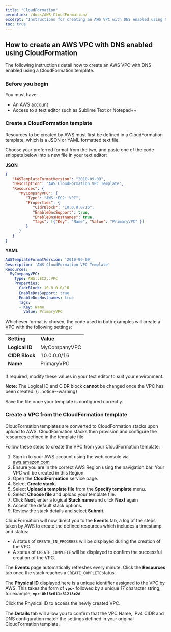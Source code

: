 ```yaml
---
title: "CloudFormation"
permalink: /docs/AWS_CloudFormation/
excerpt: "Instructions for creating an AWS VPC with DNS enabled using CloudFormation."
toc: true
---
```



## **How to create an AWS VPC with DNS enabled using CloudFormation**

The following instructions detail how to create an AWS VPC with DNS enabled using a CloudFormation template. 

### **Before you begin**

You must have:

* An AWS account
* Access to a text editor such as Sublime Text or Notepad++

### **Create a CloudFormation template**

Resources to be created by AWS must first be defined in a CloudFormation template, which is a JSON or YAML formatted text file.

Choose your preferred format from the two, and paste one of the code snippets below into a new file in your text editor:

**JSON**


```json
{
   "AWSTemplateFormatVersion": "2010-09-09",
   "Description": "AWS CloudFormation VPC Template",
   "Resources": {
      "MyCompanyVPC": {
         "Type": "AWS::EC2::VPC",
         "Properties": {
            "CidrBlock": "10.0.0.0/16",
            "EnableDnsSupport": true,
            "EnableDnsHostnames": true,
            "Tags": [{"Key": "Name", "Value": "PrimaryVPC" }]                  
         }
      }
   }
}
```


**YAML**


```yaml
AWSTemplateFormatVersion: '2010-09-09'
Description: 'AWS CloudFormation VPC Template'
Resources:
  MyCompanyVPC:
    Type: AWS::EC2::VPC
    Properties:
      CidrBlock: 10.0.0.0/16
      EnableDnsSupport: true
      EnableDnsHostnames: true
      Tags:
      - Key: Name
        Value: PrimaryVPC
```


Whichever format is chosen, the code used in both examples will create a VPC with the following settings:


<table>
  <tr>
   <td><strong>Setting</strong>
   </td>
   <td><strong>Value</strong>
   </td>
  </tr>
  <tr>
   <td><strong>Logical ID</strong>
   </td>
   <td>MyCompanyVPC
   </td>
  </tr>
  <tr>
   <td><strong>CIDR Block</strong>
   </td>
   <td>10.0.0.0/16
   </td>
  </tr>
  <tr>
   <td><strong>Name</strong>
   </td>
   <td>PrimaryVPC
   </td>
  </tr>
</table>


If required, modify these values in your text editor to suit your environment. 

**Note:** The Logical ID and CIDR block **cannot** be changed once the VPC has been created.
{: .notice--warning}

Save the file once your template is configured correctly.


### **Create a VPC from the CloudFormation template**

CloudFormation templates are converted to CloudFormation stacks upon upload to AWS. CloudFormation stacks then provision and configure the resources defined in the template file.

Follow these steps to create the VPC from your CloudFormation template:



1. Sign in to your AWS account using the web console via [aws.amazon.com](aws.amazon.com) 
2. Ensure you are in the correct AWS Region using the navigation bar. Your VPC will be created in this Region.
3. Open the **CloudFormation** service page.
4. Select **Create stack.**
5. Select **Upload a template file** from the **Specify template** menu. 
6. Select **Choose file** and upload your template file.
7. Click **Next**, enter a logical **Stack name** and click **Next** again
8. Accept the default stack options.
9. Review the stack details and select **Submit.**

CloudFormation will now direct you to the **Events** tab, a log of the steps taken by AWS to create the defined resources which includes a timestamp and status: 



* A status of `CREATE_IN_PROGRESS` will be displayed during the creation of the VPC.
* A status of `CREATE_COMPLETE` will be displayed to confirm the successful creation of the VPC.

The **Events** page automatically refreshes every minute. Click the **Resources** tab once the stack reaches a `CREATE_COMPLETE`status. 

The **Physical ID** displayed here is a unique identifier assigned to the VPC by AWS. This takes the form of **`vpc-`** followed by a unique 17 character string, for example,  **`vpc-0bf8c011c81218c2d`**.

Click the Physical ID to access the newly created VPC. 

The **Details** tab will allow you to confirm that the VPC Name, IPv4 CIDR and DNS configuration match the settings defined in your original CloudFormation template. 